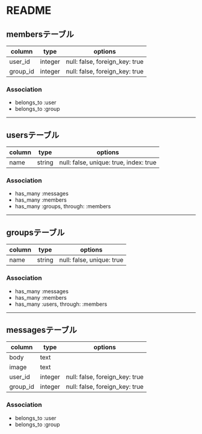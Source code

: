 # README

## membersテーブル
|column|type|options|
|------|----|-------|
|user_id|integer|null: false, foreign_key: true|
|group_id|integer|null: false, foreign_key: true|

### Association
- belongs_to :user
- belongs_to :group

*****

## usersテーブル
|column|type|options|
|------|----|-------|
|name|string|null: false, unique: true, index: true|

### Association
- has_many :messages
- has_many :members
- has_many :groups, through: :members

*****

## groupsテーブル
|column|type|options|
|------|----|-------|
|name|string|null: false, unique: true|

### Association
- has_many :messages
- has_many :members
- has_many :users, through: :members

*****

## messagesテーブル
|column|type|options|
|------|----|-------|
|body|text||
|image|text||
|user_id|integer|null: false, foreign_key: true|
|group_id|integer|null: false, foreign_key: true|

### Association
- belongs_to :user
- belongs_to :group












